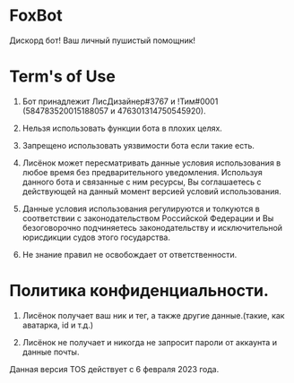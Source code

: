 # FoxBot
Дискорд бот! Ваш личный пушистый помощник!
# Term's of Use

1. Бот принадлежит ЛисДизайнер#3767 и !Тим#0001 (584783520015188057 и 476301314750545920).

2. Нельзя использовать функции бота в плохих целях.

3. Запрещено использовать уязвимости бота если такие есть.

4. Лисёнок может пересматривать данные условия использования в любое время без предварительного уведомления. Используя данного бота и связанные с ним ресурсы, Вы соглашаетесь с действующей на данный момент версией условий использования.

5. Данные условия использования регулируются и толкуются в соответствии с законодательством Российской Федерации и Вы безоговорочно подчиняетесь законодательству и исключительной юрисдикции судов этого государства.

6. Не знание правил не освобождает от ответственности. 

# Политика конфиденциальности.
1. Лисёнок получает ваш ник и тег, а также другие данные.(такие, как аватарка, id и т.д.)

2. Лисёнок не получает и никогда не запросит пароли от аккаунта и данные почты.

Данная версия TOS действует с 6 февраля 2023 года.
